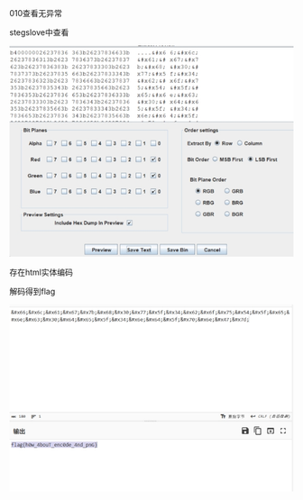 010查看无异常

stegslove中查看

![img](./assets/wps488.jpg) 

存在html实体编码

解码得到flag

 

![img](./assets/wps489.jpg) 

 

 